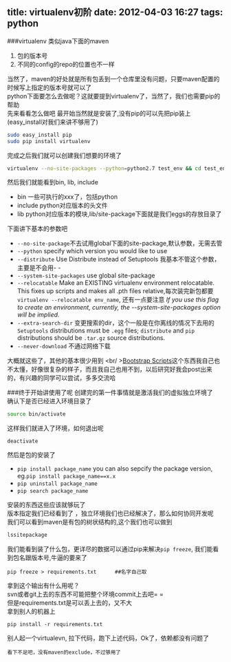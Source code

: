 title: virtualenv初阶
date: 2012-04-03 16:27
tags: python
---
###virtualenv
类似java下面的maven

1. 包的版本号
2. 不同的config的repo的位置也不一样

当然了，maven的好处就是所有包丢到一个仓库里没有问题，只要maven配置的时候写上指定的版本号就可以了
<br />python下面要怎么去做呢？这就要提到virtualenv了，当然了，我们也需要pip的帮助
<br />先来看看怎么做吧
最开始当然就是安装了,没有pip的可以先把pip装上(easy_install对我们来讲不够用了)
``` sh
sudo easy_install pip
sudo pip install virtualenv
```
完成之后我们就可以创建我们想要的环境了
``` sh
virtualenv --no-site-packages --python=python2.7 test_env && cd test_env
```
然后我们就能看到bin, lib, include

- bin 一些可执行的xxx了，包括python
- include python对应版本的头文件
- lib python对应版本的模块,lib/site-package下面就是我们eggs的存放目录了

下面讲下基本的参数吧

- `--no-site-package`不去试用global下面的site-package,默认参数，无需去管
- `--python` specify which version you would like to use
- `--distribute` Use Distribute instead of Setuptools 我基本不管这个参数，主要是不会用- -
- `--system-site-packages` use global site-package
- `--relocatable` Make an EXISTING virtualenv environment relocatable. This fixes up scripts and makes all .pth files relative,每次装完新包都要`virtualenv --relocatable env_name`, 还有一点要注意 *If you use this flag to create an environment, currently, the --system-site-packages option will be implied.*
- `--extra-search-dir` 变更搜索的dir，这个一般是在你离线的情况下去用的`Setuptools` distributions must be `.egg` files; `distribute` and `pip` distributions should be `.tar.gz` source distributions.
- `--never-download` 不通过网络下载

大概就这些了，其他的基本很少用到
<br/ >[Bootstrap Scripts](http://www.virtualenv.org/en/latest/index.html#creating-your-own-bootstrap-scripts)这个东西我自己也不太懂，好像很复杂的样子，而且我自己也用不到，以后研究好我会post出来的，有兴趣的同学可以尝试，多多交流哈

###终于开始讲使用了呢
创建完的第一件事情就是激活我们的虚拟独立环境了
<br />确认下是否已经进入环境目录了
``` sh
source bin/activate
```
这样我们就进入了环境，如何退出呢
```
deactivate
```
然后是包的安装了

- `pip install package_name` you can also sepcify the package version, eg.`pip install package_name==x.x`
- `pip uninstall package_name`
- `pip search package_name`

安装的东西这些应该就够玩了
<br />版本指定我们已经看到了 ，独立环境我们也已经解决了，那么如何协同开发呢
<br />我们可以看到maven是有包的树状结构的,这个我们也可以做到
``` sh
lssitepackage
```
我们能看到装了什么包，更详尽的数据可以通过pip来解决`pip freeze`, 我们能看到包名跟版本号,牛逼的要来了
```
pip freeze > requirements.txt      ##名字自己取
```
拿到这个输出有什么用呢？
<br />svn或者git上去的东西不可能把整个环境commit上去吧= =
<br />但是requirements.txt是可以丢上去的，又不大
<br />拿到别人的机器上
```
pip install -r requirements.txt
```
别人起一个virtualevn, 拉下代码，跑下上述代码，Ok了，依赖都没有问题了
```
看下不足吧，没有maven的exclude，不过够用了

